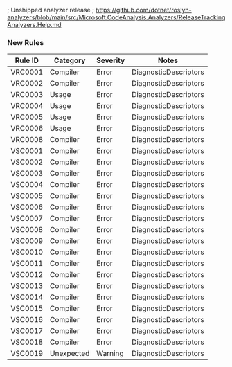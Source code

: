 ﻿; Unshipped analyzer release
; https://github.com/dotnet/roslyn-analyzers/blob/main/src/Microsoft.CodeAnalysis.Analyzers/ReleaseTrackingAnalyzers.Help.md
### New Rules

Rule ID | Category | Severity | Notes
--------|----------|----------|-------
VRC0001 | Compiler | Error | DiagnosticDescriptors
VRC0002 | Compiler | Error | DiagnosticDescriptors
VRC0003 | Usage | Error | DiagnosticDescriptors
VRC0004 | Usage | Error | DiagnosticDescriptors
VRC0005 | Usage | Error | DiagnosticDescriptors
VRC0006 | Usage | Error | DiagnosticDescriptors
VRC0008 | Compiler | Error | DiagnosticDescriptors
VSC0001 | Compiler | Error | DiagnosticDescriptors
VSC0002 | Compiler | Error | DiagnosticDescriptors
VSC0003 | Compiler | Error | DiagnosticDescriptors
VSC0004 | Compiler | Error | DiagnosticDescriptors
VSC0005 | Compiler | Error | DiagnosticDescriptors
VSC0006 | Compiler | Error | DiagnosticDescriptors
VSC0007 | Compiler | Error | DiagnosticDescriptors
VSC0008 | Compiler | Error | DiagnosticDescriptors
VSC0009 | Compiler | Error | DiagnosticDescriptors
VSC0010 | Compiler | Error | DiagnosticDescriptors
VSC0011 | Compiler | Error | DiagnosticDescriptors
VSC0012 | Compiler | Error | DiagnosticDescriptors
VSC0013 | Compiler | Error | DiagnosticDescriptors
VSC0014 | Compiler | Error | DiagnosticDescriptors
VSC0015 | Compiler | Error | DiagnosticDescriptors
VSC0016 | Compiler | Error | DiagnosticDescriptors
VSC0017 | Compiler | Error | DiagnosticDescriptors
VSC0018 | Compiler | Error | DiagnosticDescriptors
VSC0019 | Unexpected | Warning | DiagnosticDescriptors